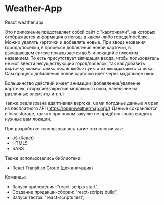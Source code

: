 # Weather-App
React weather app

Это приложение представляет собой сайт с "карточками", на которых отображается информация о погоде в каком-либо городе/посёлке.
Можно удалять карточки и добавлять новые. При вводе названия города/посёлка, в процессе добавления новой карточки, в выпадающем списке показывается до 5-и локаций с похожим названием.
То есть присутствует валидация ввода, чтобы пользователь не мог ввести несуществующий город/посёлок, так как добавить карточку можно только после выбор пункта из выпадающего списка.
Сам процесс добавления новой карточки идёт через модальное окно. 

Большинство действий имеет анимации (добавление/удаление карточек, открытие/закрытие модального окна, наведение на различные элементы и т.п.)

Также реализована адаптивная вёртска. Сами погодные данные я брал из бесплатного API (https://openweathermap.org/)
Данные сохраняются в localstorage, так что при новом запуске не придётся снова вводить нужные вам локации.

При разработке использовались такие технологии как:
- JS (React)
- HTML5
- SASS

Также использовались библиотеки:
- React Transition Group (для анимация)

Команды:
- Запуск приложения: "react-scripts start",
- Создание продакшн-сборки: "react-scripts build",
- Запуск тестов: "react-scripts test",
